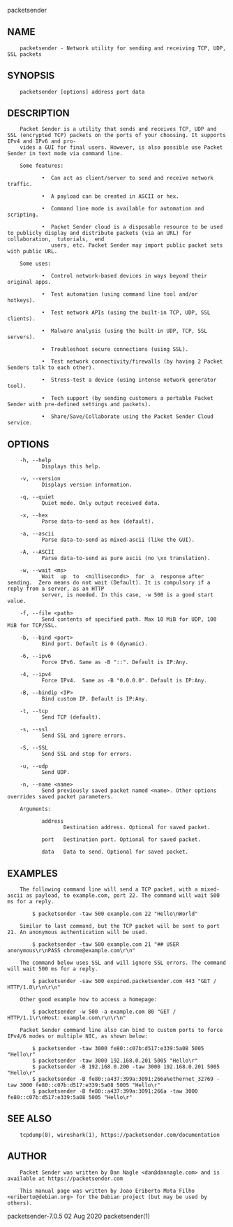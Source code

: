   packetsender
 
## NAME
        packetsender - Network utility for sending and receiving TCP, UDP, SSL packets
 
## SYNOPSIS
        packetsender [options] address port data
 
## DESCRIPTION
        Packet Sender is a utility that sends and receives TCP, UDP and SSL (encrypted TCP) packets on the ports of your choosing. It supports IPv4 and IPv6 and pro‐
        vides a GUI for final users. However, is also possible use Packet Sender in text mode via command line.
 
        Some features:
 
               •  Can act as client/server to send and receive network traffic.
 
               •  A payload can be created in ASCII or hex.
 
               •  Command line mode is available for automation and scripting.
 
               •  Packet Sender cloud is a disposable resource to be used to publicly display and distribute packets (via an URL) for collaboration,  tutorials,  end
                  users, etc. Packet Sender may import public packet sets with public URL.
 
        Some uses:
 
               •  Control network-based devices in ways beyond their original apps.
 
               •  Test automation (using command line tool and/or hotkeys).
 
               •  Test network APIs (using the built-in TCP, UDP, SSL clients).
 
               •  Malware analysis (using the built-in UDP, TCP, SSL servers).
 
               •  Troubleshoot secure connections (using SSL).
 
               •  Test network connectivity/firewalls (by having 2 Packet Senders talk to each other).
 
               •  Stress-test a device (using intense network generator tool).
 
               •  Tech support (by sending customers a portable Packet Sender with pre-defined settings and packets).
 
               •  Share/Save/Collaborate using the Packet Sender Cloud service.
 
## OPTIONS
        -h, --help
               Displays this help.
 
        -v, --version
               Displays version information.
 
        -q, --quiet
               Quiet mode. Only output received data.
 
        -x, --hex
               Parse data-to-send as hex (default).
 
        -a, --ascii
               Parse data-to-send as mixed-ascii (like the GUI).
 
        -A, --ASCII
               Parse data-to-send as pure ascii (no \xx translation).
 
        -w, --wait <ms>
               Wait  up  to  <milliseconds>  for  a  response after sending.  Zero means do not wait (Default). It is compulsory if a reply from a server, as an HTTP
               server, is needed. In this case, -w 500 is a good start value.
 
        -f, --file <path>
               Send contents of specified path. Max 10 MiB for UDP, 100 MiB for TCP/SSL.
 
        -b, --bind <port>
               Bind port. Default is 0 (dynamic).
 
        -6, --ipv6
               Force IPv6. Same as -B "::". Default is IP:Any.
 
        -4, --ipv4
               Force IPv4.  Same as -B "0.0.0.0". Default is IP:Any.
 
        -B, --bindip <IP>
               Bind custom IP. Default is IP:Any.
 
        -t, --tcp
               Send TCP (default).
 
        -s, --ssl
               Send SSL and ignore errors.
 
        -S, --SSL
               Send SSL and stop for errors.
 
        -u, --udp
               Send UDP.
 
        -n, --name <name>
               Send previously saved packet named <name>. Other options overrides saved packet parameters.
 
        Arguments:
 
               address
                      Destination address. Optional for saved packet.
 
               port   Destination port. Optional for saved packet.
 
               data   Data to send. Optional for saved packet.
 
## EXAMPLES
        The following command line will send a TCP packet, with a mixed-ascii as payload, to example.com, port 22. The command will wait 500 ms for a reply.
 
            $ packetsender -taw 500 example.com 22 "Hello\nWorld"
 
        Similar to last command, but the TCP packet will be sent to port 21. An anonymous authentication will be used.
 
            $ packetsender -taw 500 example.com 21 "## USER anonymous\r\nPASS chrome@example.com\r\n"
 
        The command below uses SSL and will ignore SSL errors. The command will wait 500 ms for a reply.
 
            $ packetsender -saw 500 expired.packetsender.com 443 "GET / HTTP/1.0\r\n\r\n"
 
        Other good example how to access a homepage:
 
            $ packetsender -w 500 -a example.com 80 "GET / HTTP/1.1\r\nHost: example.com\r\n\r\n"
 
        Packet Sender command line also can bind to custom ports to force IPv4/6 modes or multiple NIC, as shown below:
 
            $ packetsender -taw 3000 fe80::c07b:d517:e339:5a08 5005 "Hello\r"
            $ packetsender -taw 3000 192.168.0.201 5005 "Hello\r"
            $ packetsender -B 192.168.0.200 -taw 3000 192.168.0.201 5005 "Hello\r"
            $ packetsender -B fe80::a437:399a:3091:266a%ethernet_32769 -taw 3000 fe80::c07b:d517:e339:5a08 5005 "Hello\r"
            $ packetsender -B fe80::a437:399a:3091:266a -taw 3000 fe80::c07b:d517:e339:5a08 5005 "Hello\r"
 
## SEE ALSO
        tcpdump(8), wireshark(1), https://packetsender.com/documentation
 
## AUTHOR
        Packet Sender was written by Dan Nagle <dan@dannagle.com> and is available at https://packetsender.com
 
        This manual page was written by Joao Eriberto Mota Filho <eriberto@debian.org> for the Debian project (but may be used by others).
 
 packetsender-7.0.5                                                           02 Aug 2020                                                             packetsender(1)
